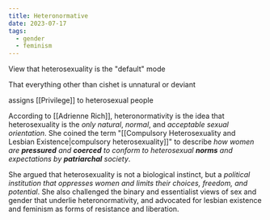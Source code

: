 ```yaml
---
title: Heteronormative
date: 2023-07-17
tags:
  - gender
  - feminism
---
```


View that heterosexuality is the "default" mode

That everything other than cishet is unnatural or deviant

assigns [[Privilege]] to heterosexual people 

According to [[Adrienne Rich]], heteronormativity is the idea that heterosexuality is the *only natural*, *normal*, and *acceptable sexual orientation*. She coined the term "[[Compulsory Heterosexuality and Lesbian Existence|compulsory heterosexuality]]" to describe *how women are **pressured** and **coerced** to conform to heterosexual **norms** and expectations by **patriarchal** society*. 

She argued that heterosexuality is not a biological instinct, but a *political institution that oppresses women and limits their choices, freedom, and potential*. She also challenged the binary and essentialist views of sex and gender that underlie heteronormativity, and advocated for lesbian existence and feminism as forms of resistance and liberation. 